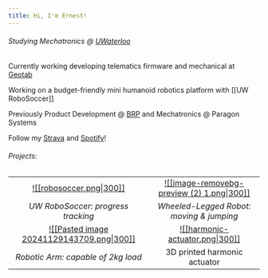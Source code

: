 ```yaml
---
title: Hi, I'm Ernest!
---
```

###### Studying Mechatronics @ [UWaterloo](https://uwaterloo.ca/engineering/)

Currently working developing telematics firmware and mechanical at [Geotab](https://www.geotab.com/)

Working on a budget-friendly mini humanoid robotics platform with [[UW RoboSoccer]]

Previously Product Development @ [BRP](https://www.brp.com/en/) and Mechatronics @ Paragon Systems

Follow my [Strava](https://strava.app.link/0cGqWokPRHb) and [Spotify](https://open.spotify.com/user/ernestwang135791?si=eb867f3241e14a72)!
###### Projects:

|                                                                                                         |                                                                                                     |
| :-----------------------------------------------------------------------------------------------------: | :-------------------------------------------------------------------------------------------------: |
|         [![[robosoccer.png\|300]]](https://www.ernestwang.ca/Projects/Humanoid-@-UW-RoboSoccer)         | [![[image-removebg-preview (2) 1.png\|300]]](https://www.ernestwang.ca/Projects/Wheel-legged-Robot) |
|                                   *UW RoboSoccer: progress tracking*                                    |                              *Wheeled-Legged Robot: moving & jumping*                               |
| [![[Pasted image 20241129143709.png\|300]]](https://ernestwang.ca/Projects/U-Robotic-Arm/U-Robotic-Arm) |         [![[harmonic-actuator.png\|300]]](https://ernestwang.ca/Projects/Harmonic-Actuator)         |
|                                   *Robotic Arm: capable of 2kg load*                                    |                                    3D printed harmonic actuator                                     |
